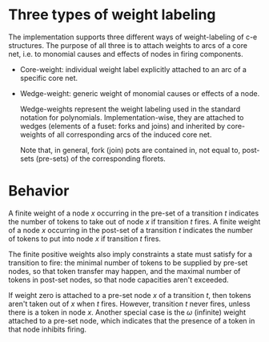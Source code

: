# Three types of weight labeling

The implementation supports three different ways of weight-labeling of
c-e structures.  The purpose of all three is to attach weights to arcs
of a core net, i.e. to monomial causes and effects of nodes in firing
components.

* Core-weight: individual weight label explicitly attached to an arc
  of a specific core net.

* Wedge-weight: generic weight of monomial causes or effects of a node.

  Wedge-weights represent the weight labeling used in the standard
  notation for polynomials.  Implementation-wise, they are attached to
  wedges (elements of a fuset: forks and joins) and inherited by
  core-weights of all corresponding arcs of the induced core net.

  Note that, in general, fork (join) pots are contained in, not equal
  to, post-sets (pre-sets) of the corresponding florets.

# Behavior

A finite weight of a node _x_ occurring in the pre-set of a transition
_t_ indicates the number of tokens to take out of node _x_ if
transition _t_ fires.  A finite weight of a node _x_ occurring in the
post-set of a transition _t_ indicates the number of tokens to put
into node _x_ if transition _t_ fires.

The finite positive weights also imply constraints a state must
satisfy for a transition to fire: the minimal number of tokens to be
supplied by pre-set nodes, so that token transfer may happen, and the
maximal number of tokens in post-set nodes, so that node capacities
aren't exceeded.

If weight zero is attached to a pre-set node _x_ of a transition _t_,
then tokens aren't taken out of _x_ when _t_ fires.  However,
transition _t_ never fires, unless there is a token in node _x_.
Another special case is the _&omega;_ (infinite) weight attached to a
pre-set node, which indicates that the presence of a token in that
node inhibits firing.
